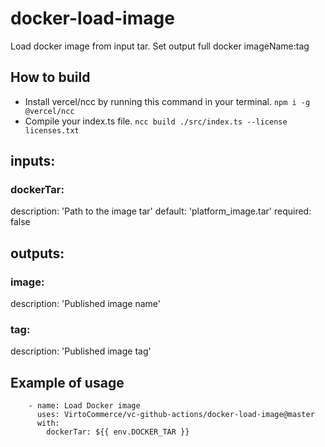 
# docker-load-image

Load docker image from input tar. Set output full docker imageName:tag

## How to build

* Install vercel/ncc by running this command in your terminal. `npm i -g @vercel/ncc`
* Compile your index.ts file. `ncc build ./src/index.ts --license licenses.txt`

## inputs:

### dockerTar:

description: 'Path to the image tar'
default: 'platform_image.tar'
required: false

## outputs:

### image:

description: 'Published image name'

### tag:

description: 'Published image tag'

## Example of usage

```
    - name: Load Docker image 
      uses: VirtoCommerce/vc-github-actions/docker-load-image@master
      with:
        dockerTar: ${{ env.DOCKER_TAR }}

```
